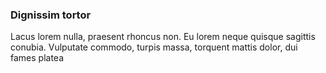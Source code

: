 ### Dignissim tortor

Lacus lorem nulla, praesent rhoncus non. Eu lorem neque quisque sagittis conubia. Vulputate commodo, turpis massa, torquent mattis dolor, dui fames platea


